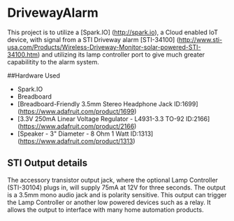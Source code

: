 # DrivewayAlarm
This project is to utilize a [Spark.IO] (http://spark.io), a Cloud enabled IoT device, with signal from a STI Driveway alarm [STI-34100] (http://www.sti-usa.com/Products/Wireless-Driveway-Monitor-solar-powered-STI-34100.htm) and utilizing its lamp controller port to give much greater capabilitity to the alarm system.

##Hardware Used
* Spark.IO
* Breadboard
* [Breadboard-Friendly 3.5mm Stereo Headphone Jack ID:1699] (https://www.adafruit.com/product/1699) 
* [3.3V 250mA Linear Voltage Regulator - L4931-3.3 TO-92 ID:2166] (https://www.adafruit.com/product/2166)
* [Speaker - 3" Diameter - 8 Ohm 1 Watt ID:1313] (https://www.adafruit.com/product/1313)

## STI Output details
The accessory transistor output jack, where the optional Lamp Controller (STI-30104) plugs in,
will supply 75mA at 12V for three seconds. The output is a 3.5mm mono audio jack and is
polarity sensitive. This output can trigger the Lamp Controller or another low powered devices
such as a relay. It allows the output to interface with many home automation products.
